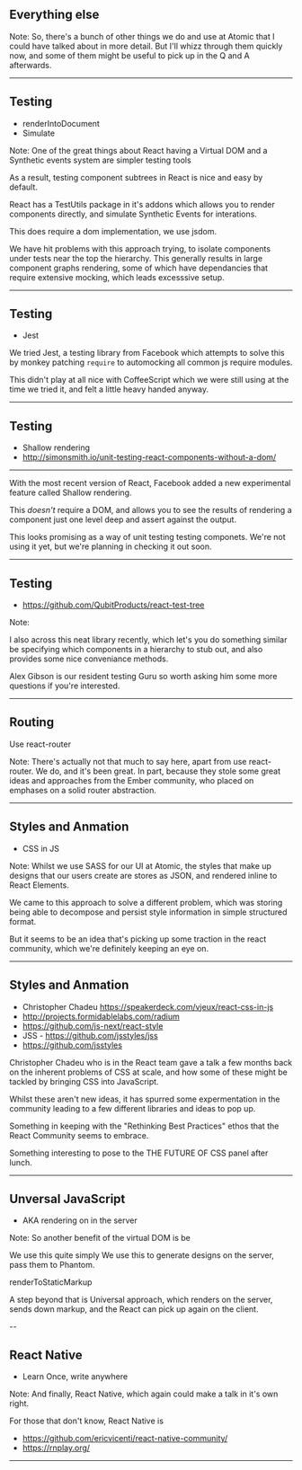## Everything else

Note:
So, there's a bunch of other things we do and use at Atomic that I could have talked about in more detail. But I'll whizz through them quickly now, and some of them might be useful to pick up in the Q and A afterwards.


---


## Testing
- renderIntoDocument
- Simulate

Note:
One of the great things about React having a Virtual DOM and a 
Synthetic events system are simpler testing tools

As a result, testing component subtrees in React is nice and easy by default. 

React has a TestUtils package in it's addons which allows you to render components directly, and simulate Synthetic Events for interations.

This does require a dom implementation, we use jsdom.

We have hit problems with this approach trying, to isolate components under tests near the top the hierarchy. This generally results in large component graphs rendering, some of which have dependancies that require extensive mocking, which leads excesssive setup.


---

## Testing
- Jest

We tried Jest, a testing library from Facebook which attempts to solve this by monkey patching `require` to automocking all common js require modules. 

This didn't play at all nice with CoffeeScript which we were still using at the time we tried it, and felt a little heavy handed anyway.

---
## Testing
- Shallow rendering
- http://simonsmith.io/unit-testing-react-components-without-a-dom/

---
With the most recent version of React, Facebook added a new experimental feature called Shallow rendering.

This _doesn't_ require a DOM, and allows you to see the results of rendering a component just one level deep and assert against the output.

This looks promising as a way of unit testing testing componets. We're not using it yet, but we're planning in checking it out soon.


---

## Testing
- https://github.com/QubitProducts/react-test-tree

Note:

I also across this neat library recently, which let's you do something similar be specifying which components in a hierarchy to stub out, and also provides some nice conveniance methods.

Alex Gibson is our resident testing Guru so worth asking him some more questions if you're interested.

---


## Routing
Use react-router

Note:
There's actually not that much to say here, apart from use react-router. We do, and it's been great. In part, because they stole some great ideas and approaches from the Ember community, who placed on emphases on a solid router abstraction.


---


## Styles and Anmation
- CSS in JS

Note:
Whilst we use SASS for our UI at Atomic, the styles that make up designs that our users create are stores as JSON, and rendered inline to React Elements.

We came to this approach to solve a different problem, which was storing being able to decompose and persist style information in simple structured format.

But it seems to be an idea that's picking up some traction in the react community, which we're definitely keeping an eye on.

---

## Styles and Anmation
- Christopher Chadeu
https://speakerdeck.com/vjeux/react-css-in-js
- http://projects.formidablelabs.com/radium
- https://github.com/js-next/react-style
- JSS - https://github.com/jsstyles/jss
- https://github.com/jsstyles

Christopher Chadeu who is in the React team gave a talk a few months back on the inherent problems of CSS at scale, and how some of these might be tackled by bringing CSS into JavaScript.

Whilst these aren't new ideas, it has spurred some expermentation in the community leading to a few different libraries and ideas to pop up. 

Something in keeping with the "Rethinking Best Practices" ethos that the React Community seems to embrace.

Something interesting to pose to the THE FUTURE OF CSS panel after lunch.

---

## Unversal JavaScript
- AKA rendering on in the server

Note:
So another benefit of the virtual DOM is be

We use this quite simply We use this to generate designs on the server, pass them to Phantom.

renderToStaticMarkup

A step beyond that is Universal approach, which renders on the server, sends down markup, and the React can pick up again on the client.


--

## React Native
- Learn Once, write anywhere

Note:
And finally, React Native, which again could make a talk in it's own right. 

For those that don't know, React Native is 

- https://github.com/ericvicenti/react-native-community/
- https://rnplay.org/


---


